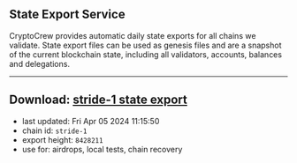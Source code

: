 ## State Export Service
CryptoCrew provides automatic daily state exports for all chains we validate. State export files can be used as genesis files and are a snapshot of the current blockchain state, including all validators, accounts, balances and delegations.

---
**Download: [stride-1 state export](https://dl-eu2.ccvalidators.com/SERVICE/stride/stride-1_export_8428211.json)**
---

- last updated: Fri Apr 05 2024 11:15:50
- chain id: `stride-1`
- export height: `8428211`
- use for: airdrops, local tests, chain recovery
